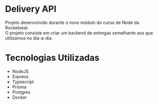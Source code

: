 # Delivery API

Projeto desenvolvido durante o novo módulo do curso de Node da Rocketseat.</br>
O projeto consiste em criar um backend de entregas semelhante aos que utilizamos no dia-a-dia.</br>

# Tecnologias Utilizadas

- NodeJS
- Express
- Typescript
- Prisma
- Postgres
- Docker
